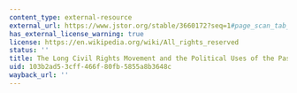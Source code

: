 ```yaml
---
content_type: external-resource
external_url: https://www.jstor.org/stable/3660172?seq=1#page_scan_tab_contents
has_external_license_warning: true
license: https://en.wikipedia.org/wiki/All_rights_reserved
status: ''
title: The Long Civil Rights Movement and the Political Uses of the Past
uid: 103b2ad5-3cff-466f-80fb-5855a8b3648c
wayback_url: ''
---
```

